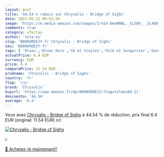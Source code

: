 ```yaml
---
layout: post
title: '44.54 % rabais sur Chrysalis - Bridge of Sighs'
date: 2021-05-22 00:53:29
image: 'https://m.media-amazon.com/images/I/414-OmoNNNL._SL500_._SL400_.jpg'
comments: true
category: ofertas
author: 'tole.es'
slug: 'B000URDE2Y-fr Chrysalis - Bridge of Sighs'
sku: 'B000URDE2Y-fr'
tags: [ 'Blues','Blues Rock','CD et Vinyles','Folk et Songwriter','Genres','Rock','chrysalis', ]
actualPrice: 6.4 EUR
currency: EUR
price: 6.4
comparePrice: 11.54 EUR
prodname: 'Chrysalis - Bridge of Sighs'
country: 'fr'
flag: '🇫🇷'
brand: 'Chrysalis'
buyurl: 'https://www.amazon.fr/dp/B000URDE2Y/?tag=tolees0d-21'
descuento: '44.54'
average: '6.4'
---
```


Vous avez [Chrysalis - Bridge of Sighs](https://www.amazon.fr/dp/B000URDE2Y/?tag=tolees0d-21)  à  44.54 % de réduction, prix final  6.4 EUR (original: 11.54 EUR) ici:

[![Chrysalis - Bridge of Sighs](https://m.media-amazon.com/images/I/414-OmoNNNL._SL500_._SL400_.jpg)](https://www.amazon.fr/dp/B000URDE2Y/?tag=tolees0d-21)

ℹ️:


[🛒 Achetez-le maintenant!!](https://www.amazon.fr/dp/B000URDE2Y/?tag=tolees0d-21)
